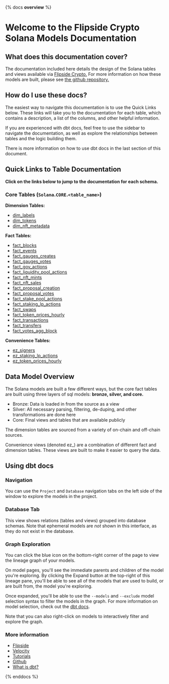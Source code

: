 {% docs __overview__ %}

# Welcome to the Flipside Crypto Solana Models Documentation

## **What does this documentation cover?**
The documentation included here details the design of the Solana
 tables and views available via [Flipside Crypto.](https://flipsidecrypto.xyz/) For more information on how these models are built, please see [the github repository.](https://github.com/flipsideCrypto/solana-models/)

## **How do I use these docs?**
The easiest way to navigate this documentation is to use the Quick Links below. These links will take you to the documentation for each table, which contains a description, a list of the columns, and other helpful information.

If you are experienced with dbt docs, feel free to use the sidebar to navigate the documentation, as well as explore the relationships between tables and the logic building them.

There is more information on how to use dbt docs in the last section of this document.

## **Quick Links to Table Documentation**

**Click on the links below to jump to the documentation for each schema.**

### Core Tables (`Solana`.`CORE`.`<table_name>`)

**Dimension Tables:**
- [dim_labels](#!/model/model.solana_models.core__dim_labels)
- [dim_tokens](#!/model/model.solana_models.core__dim_tokens)
- [dim_nft_metadata](#!/model/model.solana_models.core__nft_metadata)

**Fact Tables:**
- [fact_blocks](#!/model/model.solana_models.core__fact_blocks)
- [fact_events](#!/model/model.solana_models.core__fact_events)
- [fact_gauges_creates](#!/model/model.solana_models.core__fact_events)
- [fact_gauges_votes](#!/model/model.solana_models.core__fact_gauges_votes)
- [fact_gov_actions](#!/model/model.solana_models.core__fact_gov_actions)
- [fact_liquidity_pool_actions](#!/model/model.solana_models.core__fact_liquidity_pool_actions)
- [fact_nft_mints](#!/model/model.solana_models.core__fact_nft_mints)
- [fact_nft_sales](#!/model/model.solana_models.core__fact_nft_sales)
- [fact_proposal_creation](#!/model/model.solana_models.core__fact_proposal_creation)
- [fact_proposal_votes](#!/model/model.solana_models.core__fact_proposal_votes)
- [fact_stake_pool_actions](#!/model/model.solana_models.core__fact_stake_pool_actions)
- [fact_staking_lp_actions](#!/model/model.solana_models.core__fact_staking_lp_actions)
- [fact_swaps](#!/model/model.solana_models.core__fact_swaps)
- [fact_token_prices_hourly](#!/model/model.solana_models.core__fact_token_prices_hourly)
- [fact_transactions](#!/model/model.solana_models.core__fact_transactions)
- [fact_transfers](#!/model/model.solana_models.core__fact_transfers)
- [fact_votes_agg_block](#!/model/model.solana_models.core__fact_votes_agg_block)

**Convenience Tables:**
- [ez_signers](#!/model/model.solana_models.core__ez_signers)
- [ez_staking_lp_actions](#!/model/model.solana_models.core__ez_staking_lp_actions)
- [ez_token_prices_hourly](#!/model/model.solana_models.core__ez_token_prices_hourly)

## **Data Model Overview**

The Solana models are built a few different ways, but the core fact tables are built using three layers of sql models: **bronze, silver, and core.**

- Bronze: Data is loaded in from the source as a view
- Silver: All necessary parsing, filtering, de-duping, and other transformations are done here
- Core: Final views and tables that are available publicly

The dimension tables are sourced from a variety of on-chain and off-chain sources.

Convenience views (denoted ez_) are a combination of different fact and dimension tables. These views are built to make it easier to query the data.

## **Using dbt docs**
### Navigation

You can use the ```Project``` and ```Database``` navigation tabs on the left side of the window to explore the models in the project.

### Database Tab

This view shows relations (tables and views) grouped into database schemas. Note that ephemeral models are *not* shown in this interface, as they do not exist in the database.

### Graph Exploration

You can click the blue icon on the bottom-right corner of the page to view the lineage graph of your models.

On model pages, you'll see the immediate parents and children of the model you're exploring. By clicking the Expand button at the top-right of this lineage pane, you'll be able to see all of the models that are used to build, or are built from, the model you're exploring.

Once expanded, you'll be able to use the ```--models``` and ```--exclude``` model selection syntax to filter the models in the graph. For more information on model selection, check out the [dbt docs](https://docs.getdbt.com/docs/model-selection-syntax).

Note that you can also right-click on models to interactively filter and explore the graph.


### **More information**
- [Flipside](https://flipsidecrypto.xyz/)
- [Velocity](https://app.flipsidecrypto.com/velocity?nav=Discover)
- [Tutorials](https://docs.flipsidecrypto.com/our-data/tutorials)
- [Github](https://github.com/FlipsideCrypto/solana-models)
- [What is dbt?](https://docs.getdbt.com/docs/introduction)

{% enddocs %}